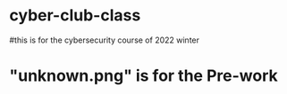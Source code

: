 # cyber-club-class
#this is for the cybersecurity course of 2022 winter

# "unknown.png" is for the Pre-work
